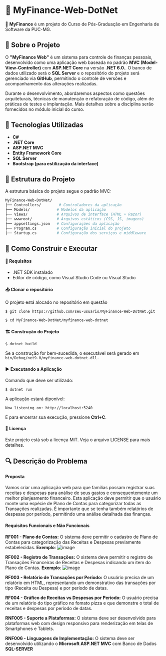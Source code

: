 # 🧮 MyFinance-Web-DotNet

📌 **MyFinance** é um projeto do Curso de Pós-Graduação em Engenharia de Software da PUC-MG.

## 📖 Sobre o Projeto

O **"MyFinance Web"** é um sistema para controle de finanças pessoais, desenvolvido como uma aplicação web baseada no padrão **MVC (Model-View-Controller)** com **ASP.NET Core** na versão **.NET 6.0.**. O banco de dados utilizado será o **SQL Server** e o repositório do projeto será gerenciado via **GitHub**, permitindo o controle de versões e acompanhamento das alterações realizadas.

Durante o desenvolvimento, abordaremos aspectos como questões arquiteturais, técnicas de manutenção e refatoração de código, além de práticas de testes e implantação. Mais detalhes sobre a disciplina serão fornecidos no módulo inicial do curso.

## 🚀 Tecnologias Utilizadas
- **C#**
- **.NET Core**
- **ASP.NET MVC**
- **Entity Framework Core**
- **SQL Server**
- **Bootstrap (para estilização da interface)**

## 📂 Estrutura do Projeto
A estrutura básica do projeto segue o padrão MVC:

```bash
MyFinance-Web-DotNet/
├── Controllers/        # Controladores da aplicação
├── Models/            # Modelos da aplicação
├── Views/             # Arquivos de interface (HTML + Razor)
├── wwwroot/           # Arquivos estáticos (CSS, JS, imagens)
├── appsettings.json   # Configurações da aplicação
├── Program.cs         # Configuração inicial do projeto
├── Startup.cs         # Configuração dos serviços e middleware
```
## 🚀 Como Construir e Executar

#### 🔧 Requisitos

- .NET SDK instalado
- Editor de código, como Visual Studio Code ou Visual Studio

#### 📥 Clonar o repositório

O projeto está alocado no repositório em questão
```
$ git clone https://github.com/seu-usuario/MyFinance-Web-DotNet.git
```
```
$ cd MyFinance-Web-DotNet/myfinance-web-dotnet
```
#### 🏗 Construção do Projeto
```
$ dotnet build
```
Se a construção for bem-sucedida, o executável será gerado em ```bin/Debug/net9.0/myfinance-web-dotnet.dll.```

#### ▶ Executando a Aplicação
Comando que deve ser utilizado:
```
$ dotnet run
```
A aplicação estará diponível:
```
Now listening on: http://localhost:5240
```
E para encerrar sua execução, pressione **Ctrl+C**.


#### 📝 Licença

Este projeto está sob a licença MIT. Veja o arquivo LICENSE para mais detalhes.


## 🔍 Descrição do Problema

#### Proposta

Vamos criar uma aplicação web para que famílias possam registrar suas receitas e despesas para análise de seus gastos e consequentemente um melhor planjeamento financeiro.
Esta aplicação deve permitir que o usuário monte uma espécie de Plano de Contas para categorizar todas as Transações realizadas. É importante que se tenha também relatórios de despesas por período, permitindo uma análise detalhada das finanças.


#### Requisitos Funcionais e Não Funcionais

**RF001 - Plano de Contas:** O sistema deve permitir o cadastro de Plano de Contas para categorização das Receitas e Despesas previamente estabelecidas.
**Exemplo**:
![image](https://github.com/user-attachments/assets/fec68eae-d997-4864-8998-986efe25dccc)


**RF002 - Registro de Transações:** O sistema deve permitir o registro de Transações Financeiras de Receitas e Despesas indicando um item do Plano de Contas.
**Exemplo**:
![image](https://github.com/user-attachments/assets/27abfc30-fdae-4607-9fe4-6ca7ecdd9016)


**RF003 - Relatório de Transações por Período:** O usuário precisa de um relatório em HTML, representando um demonstrativo das transações por tipo (Receita ou Despesa) e por período de datas.

**RF004 - Gráfico de Receitas vs Despesas por Período:** O usuário precisa de um relatório do tipo gráfico no fomato pizza e que demonstre o total de receitas e despesas por período de datas.

**RNF005 - Suporte a Plataformas:** O sistema deve ser desenvolvido para plataformas web com design responsivo para renderização em telas de Smartphones e Tablets.

**RNF006 - Linguagens de Implementação:** O sistema deve ser desenvolvido utilizando o **Microsoft ASP.NET MVC** com Banco de Dados **SQL-SERVER**
